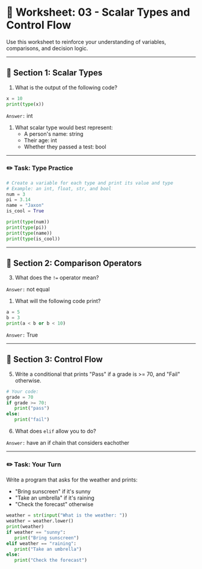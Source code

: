 # 📝 Worksheet: 03 - Scalar Types and Control Flow

Use this worksheet to reinforce your understanding of variables, comparisons, and decision logic.

---

## 🧠 Section 1: Scalar Types

1. What is the output of the following code?

```python
x = 10
print(type(x))
```

`Answer:` int

1. What scalar type would best represent:
   - A person's name: string
   - Their age: int
   - Whether they passed a test: bool

---

### ✏️ Task: Type Practice

```python
# Create a variable for each type and print its value and type
# Example: an int, float, str, and bool
num = 3
pi = 3.14
name = "Jaxon"
is_cool = True

print(type(num))
print(type(pi))
print(type(name))
print(type(is_cool))
```

---

## 🔁 Section 2: Comparison Operators

3. What does the `!=` operator mean?

`Answer:` not equal

1. What will the following code print?

```python
a = 5
b = 3
print(a < b or b < 10)
```

`Answer:` True

---

## 🔀 Section 3: Control Flow

5. Write a conditional that prints "Pass" if a grade is >= 70, and "Fail" otherwise.

```python
# Your code:
grade = 70
if grade >= 70:
   print("pass")
else:
   print("fail")
```

6. What does `elif` allow you to do?

`Answer:` have an if chain that considers eachother

---

### ✏️ Task: Your Turn

Write a program that asks for the weather and prints:
- "Bring sunscreen" if it's sunny
- "Take an umbrella" if it's raining
- "Check the forecast" otherwise


```python
weather = str(input("What is the weather: "))
weather = weather.lower()
print(weather)
if weather == "sunny":
   print("Bring sunscreen")
elif weather == "raining":
   print("Take an umbrella")
else:
   print("Check the forecast")
```
